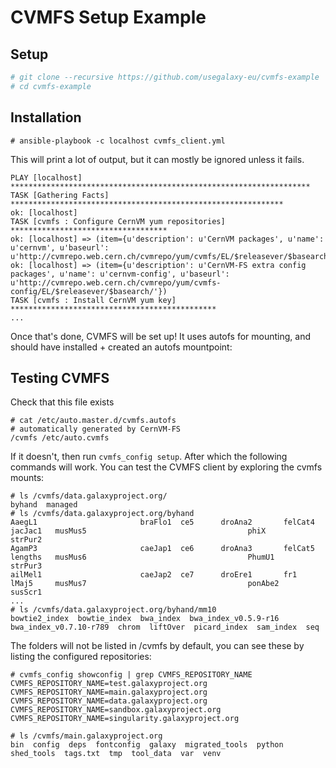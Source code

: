 # CVMFS Setup Example

## Setup

```bash
# git clone --recursive https://github.com/usegalaxy-eu/cvmfs-example
# cd cvmfs-example
```

## Installation

```
# ansible-playbook -c localhost cvmfs_client.yml
```

This will print a lot of output, but it can mostly be ignored unless it fails.

```
PLAY [localhost] *******************************************************************
TASK [Gathering Facts] *************************************************************
ok: [localhost]
TASK [cvmfs : Configure CernVM yum repositories] ***********************************
ok: [localhost] => (item={u'description': u'CernVM packages', u'name': u'cernvm', u'baseurl': u'http://cvmrepo.web.cern.ch/cvmrepo/yum/cvmfs/EL/$releasever/$basearch/'})
ok: [localhost] => (item={u'description': u'CernVM-FS extra config packages', u'name': u'cernvm-config', u'baseurl': u'http://cvmrepo.web.cern.ch/cvmrepo/yum/cvmfs-config/EL/$releasever/$basearch/'})
TASK [cvmfs : Install CernVM yum key] **********************************************
...
```

Once that's done, CVMFS will be set up! It uses autofs for mounting, and should have installed + created an autofs mountpoint:

## Testing CVMFS

Check that this file exists

```
# cat /etc/auto.master.d/cvmfs.autofs
# automatically generated by CernVM-FS
/cvmfs /etc/auto.cvmfs
```

If it doesn't, then run `cvmfs_config setup`. After which the following commands will work.
You can test the CVMFS client by exploring the cvmfs mounts:

```
# ls /cvmfs/data.galaxyproject.org/
byhand  managed
# ls /cvmfs/data.galaxyproject.org/byhand
AaegL1                       braFlo1  ce5      droAna2       felCat4                     jacJac1   musMus5                                    phiX                                    strPur2
AgamP3                       caeJap1  ce6      droAna3       felCat5                     lengths   musMus6                                    PhumU1                                  strPur3
ailMel1                      caeJap2  ce7      droEre1       fr1                         lMaj5     musMus7                                    ponAbe2                                 susScr1
...
# ls /cvmfs/data.galaxyproject.org/byhand/mm10
bowtie2_index  bowtie_index  bwa_index  bwa_index_v0.5.9-r16  bwa_index_v0.7.10-r789  chrom  liftOver  picard_index  sam_index  seq
```

The folders will not be listed in /cvmfs by default, you can see these by listing the configured repositories:

```
# cvmfs_config showconfig | grep CVMFS_REPOSITORY_NAME
CVMFS_REPOSITORY_NAME=test.galaxyproject.org
CVMFS_REPOSITORY_NAME=main.galaxyproject.org
CVMFS_REPOSITORY_NAME=data.galaxyproject.org
CVMFS_REPOSITORY_NAME=sandbox.galaxyproject.org
CVMFS_REPOSITORY_NAME=singularity.galaxyproject.org

# ls /cvmfs/main.galaxyproject.org
bin  config  deps  fontconfig  galaxy  migrated_tools  python  shed_tools  tags.txt  tmp  tool_data  var  venv
```
